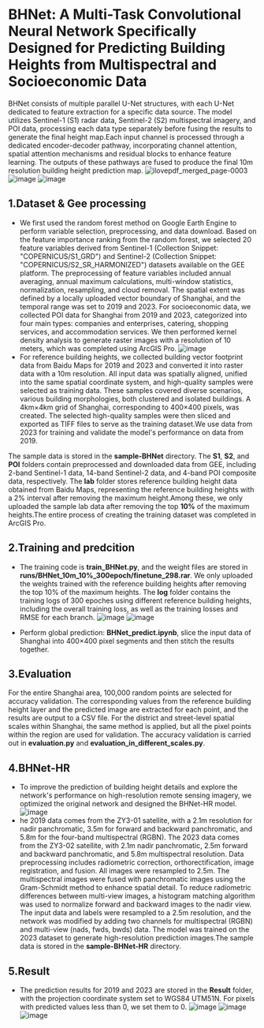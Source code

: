 BHNet: A Multi-Task Convolutional Neural Network Specifically Designed for Predicting Building Heights from Multispectral and Socioeconomic Data
===
BHNet consists of multiple parallel U-Net structures, with each U-Net dedicated to feature extraction for a specific data source. The model utilizes Sentinel-1 (S1) radar data, Sentinel-2 (S2) multispectral imagery, and POI data, processing each data type separately before fusing the results to generate the final height map.Each input channel is processed through a dedicated encoder-decoder pathway, incorporating channel attention, spatial attention mechanisms and residual blocks to enhance feature learning. The outputs of these pathways are fused to produce the final 10m resolution building height prediction map.
![ilovepdf_merged_page-0003](https://github.com/user-attachments/assets/cf2f8c5f-6b1f-47ed-8de8-ebc7dd64df36)
![image](https://github.com/user-attachments/assets/5f555d55-c7c2-437b-8708-ffb98ed5d8f6)
![image](https://github.com/user-attachments/assets/5c094508-ee6e-4dfd-90a5-2303e10d1254)

1.Dataset & Gee processing
----
* We first used the random forest method on Google Earth Engine to perform variable selection, preprocessing, and data download. Based on the feature importance ranking from the random forest, we selected 20 feature variables derived from Sentinel-1 (Collection Snippet: "COPERNICUS/S1_GRD") and Sentinel-2 (Collection Snippet: "COPERNICUS/S2_SR_HARMONIZED") datasets available on the GEE platform. The preprocessing of feature variables included annual averaging, annual maximum calculations, multi-window statistics, normalization, resampling, and cloud removal. The spatial extent was defined by a locally uploaded vector boundary of Shanghai, and the temporal range was set to 2019 and 2023.
For socioeconomic data, we collected POI data for Shanghai from 2019 and 2023, categorized into four main types: companies and enterprises, catering, shopping services, and accommodation
services. We then performed kernel density analysis to generate raster images with a resolution of 10 meters, which was completed using ArcGIS Pro.
![image](https://github.com/user-attachments/assets/1f78d745-2e2d-48e1-81b8-234178601cbb)
* For reference building heights, we collected building vector footprint data from Baidu Maps for 2019 and 2023 and converted it into raster data with a 10m resolution. All input data was spatially aligned, unified into the same spatial coordinate system, and high-quality samples were selected as training data. These samples covered diverse scenarios, various building morphologies, both clustered and isolated buildings. A 4km×4km grid of Shanghai, corresponding to 400×400 pixels, was created. The selected high-quality samples were then sliced and exported as TIFF files to serve as the training dataset.We use data from 2023 for training and validate the model's performance on data from 2019.

The sample data is stored in the **sample-BHNet** directory. The **S1**, **S2**, and **POI** folders contain preprocessed and downloaded data from GEE, including 2-band Sentinel-1 data, 14-band Sentinel-2 data, and 4-band POI composite data, respectively. The **lab** folder stores reference building height data obtained from Baidu Maps, representing the reference building heights with a 2% interval after removing the maximum height.Among these, we only uploaded the sample lab data after removing the top **10%** of the maximum heights.The entire process of creating the training dataset was completed in ArcGIS Pro.

2.Training and predcition
----
* The training code is **train_BHNet.py**, and the weight files are stored in **runs/BHNet_10m_10%_300epoch/finetune_298.rar**. We only uploaded the weights trained with the reference building heights after removing the top 10% of the maximum heights. The **log** folder contains the training logs of 300 epoches using different reference building heights, including the overall training loss, as well as the training losses and RMSE for each branch.
![image](https://github.com/user-attachments/assets/1e1b07a9-9825-415f-89e7-80c52c1b047a)
![image](https://github.com/user-attachments/assets/39fa5677-325e-4820-87b4-4021c991862c)

* Perform global prediction: **BHNet_predict.ipynb**, slice the input data of Shanghai into 400×400 pixel segments and then stitch the results together.

3.Evaluation
---
For the entire Shanghai area, 100,000 random points are selected for accuracy validation. The corresponding values from the reference building height layer and the predicted image are extracted for each point, and the results are output to a CSV file. For the district and street-level spatial scales within Shanghai, the same method is applied, but all the pixel points within the region are used for validation. The accuracy validation is carried out in **evaluation.py** and **evaluation_in_different_scales.py**.

4.BHNet-HR
---
* To improve the prediction of building height details and explore the network's performance on high-resolution remote sensing imagery, we optimized the original network and designed the BHNet-HR model.
![image](https://github.com/user-attachments/assets/d3b95e7b-1c05-4181-9e74-0a47e07e7996)
*  he 2019 data comes from the ZY3-01 satellite, with a 2.1m resolution for nadir panchromatic, 3.5m for forward and backward panchromatic, and 5.8m for the four-band multispectral (RGBN). The 2023 data comes from the ZY3-02 satellite, with 2.1m nadir panchromatic, 2.5m forward and backward panchromatic, and 5.8m multispectral resolution. Data preprocessing includes radiometric correction, orthorectification, image registration, and fusion. All images were resampled to 2.5m. The multispectral images were fused with panchromatic images using the Gram-Schmidt method to enhance spatial detail. To reduce radiometric differences between multi-view images, a histogram matching algorithm was used to normalize forward and backward images to the nadir view. The input data and labels were resampled to a 2.5m resolution, and the network was modified by adding two channels for multispectral (RGBN) and multi-view (nads, fwds, bwds) data. The model was trained on the 2023 dataset to generate high-resolution prediction images.The sample data is stored in the **sample-BHNet-HR** directory.

5.Result
---
* The prediction results for 2019 and 2023 are stored in the **Result** folder, with the projection coordinate system set to WGS84 UTM51N. For pixels with predicted values less than 0, we set them to 0.
![image](https://github.com/user-attachments/assets/f946d02b-c1c9-4272-869c-d4cf558ee2ec)
![image](https://github.com/user-attachments/assets/828a5cbd-f503-46dd-8d8e-7055191a538a)
![image](https://github.com/user-attachments/assets/917caba5-3b5f-45d8-81f9-bdcfdc4200ea)



